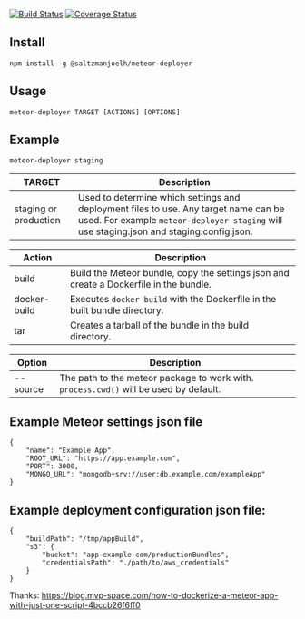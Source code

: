 [![Build Status](https://travis-ci.org/saltzmanjoelh/meteor-deployer.svg?branch=master)](https://travis-ci.org/saltzmanjoelh/meteor-deployer)  [![Coverage Status](https://coveralls.io/repos/github/saltzmanjoelh/meteor-deployer/badge.svg?branch=master)](https://coveralls.io/github/saltzmanjoelh/meteor-deployer?branch=master)

## Install
`npm install -g @saltzmanjoelh/meteor-deployer`

## Usage
`meteor-deployer TARGET [ACTIONS] [OPTIONS]`

## Example
`meteor-deployer staging`

| TARGET                | Description                                                                                                                                            |
| --------------------- | ------------------------------------------------------------------------------------------------------------------------------------------------------ |
| staging or production | Used to determine which settings and deployment files to use. Any target name can be used. For example `meteor-deployer staging` will use staging.json and staging.config.json. |

| Action       | Description                                                                            |
| ------------ | -------------------------------------------------------------------------------------- |
| build        | Build the Meteor bundle, copy the settings json and create a Dockerfile in the bundle. |
| docker-build | Executes `docker build` with the Dockerfile in the built bundle directory.             |
| tar          | Creates a tarball of the bundle in the build directory.                                |

| Option   | Description                                                                           |
| -------- | --------------------------------------------------------------------------------------|
| --source | The path to the meteor package to work with. `process.cwd()` will be used by default. |

## Example Meteor settings json file
```
{
    "name": "Example App",
    "ROOT_URL": "https://app.example.com",
    "PORT": 3000,
    "MONGO_URL": "mongodb+srv://user:db.example.com/exampleApp"
}
```

## Example deployment configuration json file:
```
{
    "buildPath": "/tmp/appBuild",
    "s3": {
        "bucket": "app-example-com/productionBundles",
        "credentialsPath": "./path/to/aws_credentials"
    }
}
```

Thanks: https://blog.mvp-space.com/how-to-dockerize-a-meteor-app-with-just-one-script-4bccb26f6ff0